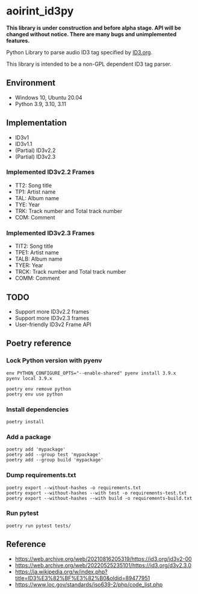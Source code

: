 # aoirint_id3py

**This library is under construction and before alpha stage. API will be changed without notice. There are many bugs and unimplemented features.**

Python Library to parse audio ID3 tag specified by [ID3.org](https://id3.org).

This library is intended to be a non-GPL dependent ID3 tag parser.

## Environment

- Windows 10, Ubuntu 20.04
- Python 3.9, 3.10, 3.11


## Implementation

- ID3v1
- ID3v1.1
- (Partial) ID3v2.2
- (Partial) ID3v2.3

### Implemented ID3v2.2 Frames

- TT2: Song title
- TP1: Artist name
- TAL: Album name
- TYE: Year
- TRK: Track number and Total track number
- COM: Comment

### Implemented ID3v2.3 Frames

- TIT2: Song title
- TPE1: Artist name
- TALB: Album name
- TYER: Year
- TRCK: Track number and Total track number
- COMM: Comment

## TODO

- Support more ID3v2.2 frames
- Support more ID3v2.3 frames
- User-friendly ID3v2 Frame API

## Poetry reference

### Lock Python version with pyenv

```shell
env PYTHON_CONFIGURE_OPTS="--enable-shared" pyenv install 3.9.x
pyenv local 3.9.x

poetry env remove python
poetry env use python
```

### Install dependencies

```shell
poetry install
```

### Add a package
```
poetry add 'mypackage'
poetry add --group test 'mypackage'
poetry add --group build 'mypackage'
```

### Dump requirements.txt

```shell
poetry export --without-hashes -o requirements.txt
poetry export --without-hashes --with test -o requirements-test.txt
poetry export --without-hashes --with build -o requirements-build.txt
```

### Run pytest

```shell
poetry run pytest tests/
```

## Reference

- <https://web.archive.org/web/20210816205319/https://id3.org/id3v2-00>
- <https://web.archive.org/web/20220525235101/https://id3.org/d3v2.3.0>
- <https://ja.wikipedia.org/w/index.php?title=ID3%E3%82%BF%E3%82%B0&oldid=89477951>
- <https://www.loc.gov/standards/iso639-2/php/code_list.php>

